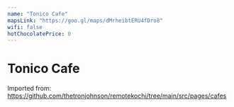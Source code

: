 ```yaml
---
name: "Tonico Cafe"
mapsLink: "https://goo.gl/maps/dMrheibtERU4fDro8"
wifi: false
hotChocolatePrice: 0
---
```


# Tonico Cafe

Imported from: https://github.com/thetronjohnson/remotekochi/tree/main/src/pages/cafes 